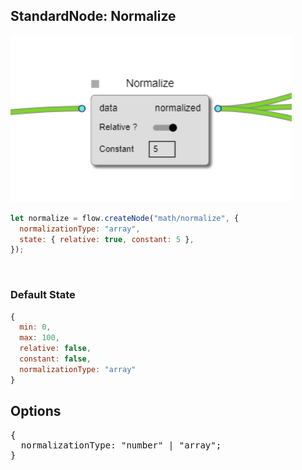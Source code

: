 ## StandardNode: Normalize

<img class="zoomable" alt="Normalize standard node" src="/images/standard-nodes/math/normalize.png" />

<Hierarchy :extend="{name: 'Node', link: '../../api/classes/node.html'}" />
<br/>

```js
let normalize = flow.createNode("math/normalize", {
  normalizationType: "array",
  state: { relative: true, constant: 5 },
});
```

<br/>

### Default State

```js
{
  min: 0,
  max: 100,
  relative: false,
  constant: false,
  normalizationType: "array"
}
```

## Options

<pre>
{
  normalizationType: "number" | "array";
}
</pre>
